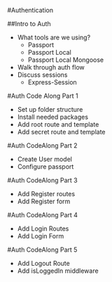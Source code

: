 #Authentication  

##Intro to Auth  
* What tools are we using?  
    * Passport  
    * Passport Local  
    * Passport Local Mongoose  
* Walk through auth flow  
* Discuss sessions  
    * Express-Session  

#Auth Code Along Part 1  
* Set up folder structure  
* Install needed packages  
* Add root route and template  
* Add secret route and template  

#Auth CodeAlong Part 2  
* Create User model  
* Configure passport  

#Auth CodeAlong Part 3  
* Add Register routes  
* Add Register form  

#Auth CodeAlong Part 4  
* Add Login Routes  
* Add Login Form  

#Auth CodeAlong Part 5
* Add Logout Route  
* Add isLoggedIn middleware  

